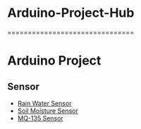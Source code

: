 # Arduino-Project-Hub
===============================

# Arduino Project

## Sensor
- [Rain Water Sensor](https://arduinokit.vn/su-dung-cam-bien-nuoc-mua-rain-water-sensor-voi-arduino/)
- [Soil Moisture Sensor](https://arduinokit.vn/su-dung-cam-bien-do-am-dat-soil-moisture-sensor-voi-arduino/)
- [MQ-135 Sensor](https://arduinokit.vn/may-do-nong-do-con-bang-cam-bien-mq-135-su-dung-arduino/)
